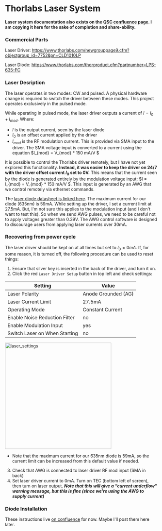 # Thorlabs Laser System

**Laser system documentation also exists on the [QSC confluence page](https://confluence.qscience.org/display/1HTCSA/Thorlabs+Laser+System).  I am copying it here for the sake of completion and share-ability.**

### Commercial Parts
Laser Driver: https://www.thorlabs.com/newgrouppage9.cfm?objectgroup_id=7752&pn=CLD1010LP

Laser Diode: https://www.thorlabs.com/thorproduct.cfm?partnumber=LPS-635-FC

### Laser Desription
The laser operates in two modes: CW and pulsed.  A physical hardware change is required to switch the driver between these modes.  This project operates exclusively in the pulsed mode.

While operating in pulsed mode, the laser driver outputs a current of  $I = I_0 + I_{mod}$.  Where:
  * $I$ is the output current, seen by the laser diode
  * $I_0$ is an offset current applied by the driver
  * $I_{mod}$ is the RF modulation current.  This is provided via SMA input to the driver.  The SMA voltage input is converted to a current using the equation $I_{mod} = V_{mod} * 150 mA/V $

It is possible to control the Thorlabs driver remotely, but I have not yet explored this functionality.  **Instead, it was easier to keep the driver on 24/7 with the driver offset current $I_0$ set to 0V.**  This means that the current seen by the diode is generated entirely by the modulation voltage input; $I = I_{mod} = V_{mod} * 150 mA/V $.  This input is generated by an AWG that we control remotely via ethernet commands.  

The [laser diode datasheet is linked here](https://github.com/CosmiQuantum/MEMS_docs/blob/main/LOUD_optical/laser_diode_635nm.pdf).  The maximum current for our diode (635nm) is 59mA.  While setting up the driver, I set a current limit at 27.5mA.  But, I'm not sure this applies to the modulation input (and I don't want to test this).  So when we send AWG pulses, we need to be careful not to apply voltages greater than 0.39V.  The AWG control software is designed to discourage users from applying laser currents over 30mA.

### Recovering from power cycle
The laser driver should be kept on at all times but set to $I_0 = 0mA$.  If, for some reason, it is turned off, the following procedure can be used to reset things:
1. Ensure that silver key is inserted in the back of the driver, and turn it on.
2. Click the red ``Laser Driver Setup`` button in top left and check settings:

| Setting    | Value |
| -------- | ------- |
| Laser Polarity | Anode Grounded (AG) |
| Laser Current Limit | 27.5mA |
| Operating Mode | Constant Current |
| Enable Noise Reduction Filter | no |
| Enable Modulation Input | yes |
| Switch Laser on When Starting | no |

<img width="350" alt="laser_settings" src="https://github.com/CosmiQuantum/MEMS_docs/assets/80175523/4ddff3c5-79bf-48ea-94f7-606416e5d6c4">

* Note that the maximum current for our 635nm diode is 59mA, so the current limit can be increased from this default value if needed.
  
3. Check that AWG is connected to laser driver RF mod input (SMA in back)
4. Set laser driver current to 0mA.  Turn on TEC (bottom left of screen), then turn on laser output.  ***Note that this will give a “current underflow” warning message, but this is fine (since we’re using the AWG to supply current)***

### Diode Installation
These instructions live [on confluence](https://confluence.qscience.org/display/1HTCSA/Thorlabs+Laser+System) for now.  Maybe I'll post them here later.
